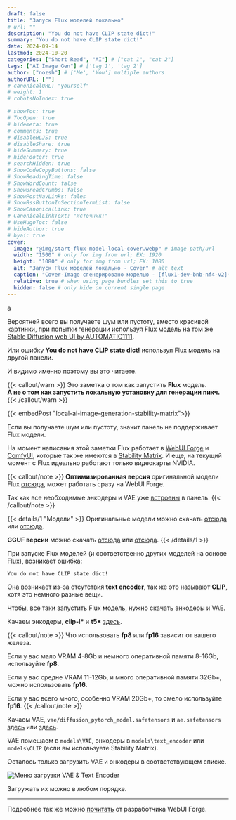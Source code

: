 ```yaml
---
draft: false
title: "Запуск Flux моделей локально"
# url: ""
description: "You do not have CLIP state dict!"
summary: "You do not have CLIP state dict!"
date: 2024-09-14
lastmod: 2024-10-20
categories: ["Short Read", "AI"] # ["cat 1", "cat 2"]
tags: ["AI Image Gen"] # ['tag 1', 'tag 2']
author: ["nozsh"] # ['Me', 'You'] multiple authors
authorURL: [""]
# canonicalURL: "yourself"
# weight: 1
# robotsNoIndex: true

# showToc: true
# TocOpen: true
# hidemeta: true
# comments: true
# disableHLJS: true
# disableShare: true
# hideSummary: true
# hideFooter: true
# searchHidden: true
# ShowCodeCopyButtons: false
# ShowReadingTime: false
# ShowWordCount: false
# ShowBreadCrumbs: false
# ShowPostNavLinks: fales
# ShowRssButtonInSectionTermList: false
# ShowCanonicalLink: true
# CanonicalLinkText: "Источник:"
# UseHugoToc: false
# hideAuthor: true
# byai: true
cover:
  image: "@img/start-flux-model-local-cover.webp" # image path/url
  width: "1500" # only for img from url; EX: 1920
  height: "1080" # only for img from url; EX: 1080
  alt: "Запуск Flux моделей локально - Cover" # alt text
  caption: "Cover-Image сгенерировано моделью - [flux1-dev-bnb-nf4-v2](https://huggingface.co/lllyasviel/flux1-dev-bnb-nf4?sl)" # display caption under cover
  relative: true # when using page bundles set this to true
  hidden: false # only hide on current single page
---
```


a

Вероятней всего вы получаете шум или пустоту, вместо красивой картинки, при попытки генерации используя Flux модель на том же [Stable Diffusion web UI by AUTOMATIC1111](https://github.com/AUTOMATIC1111/stable-diffusion-webui?sl).

Или ошибку **You do not have CLIP state dict!** используя Flux модель на другой панели.

И видимо именно поэтому вы это читаете.

{{< callout/warn >}}
Это заметка о том как запустить **Flux** модель.<br> **А не о том как запустить локальную установку для генерации пикч.**
{{< /callout/warn >}}

{{< embedPost "local-ai-image-generation-stability-matrix">}}

Если вы получаете шум или пустоту, значит панель не поддерживает Flux модели.

На момент написания этой заметки Flux работает в [WebUI Forge](https://github.com/lllyasviel/stable-diffusion-webui-forge?sl) и [ComfyUI](https://github.com/comfyanonymous/ComfyUI?sl), которые так же имеются в [Stability Matrix](https://github.com/LykosAI/StabilityMatrix?sl). И еще, на текущий момент с Flux идеально работают только видеокарты NVIDIA.

{{< callout/note >}}
**Оптимизированная версия** оригинальной модели Flux [отсюда](https://huggingface.co/lllyasviel/flux1-dev-bnb-nf4?sl), может работать сразу на WebUI Forge.

Так как все необходимые энкодеры и VAE уже [встроены](https://github.com/lllyasviel/stable-diffusion-webui-forge/discussions/981?sl) в панель.
{{< /callout/note >}}

{{< details/1 "Модели" >}}
Оригинальные модели можно скачать [отсюда](https://huggingface.co/black-forest-labs/FLUX.1-dev?sl) или [отсюда](https://huggingface.co/black-forest-labs/FLUX.1-schnell?sl).

**GGUF версии** можно скачать [отсюда](https://huggingface.co/lllyasviel/FLUX.1-dev-gguf?sl) или [отсюда](https://huggingface.co/lllyasviel/FLUX.1-schnell-gguf?sl).
{{< /details/1 >}}

При запуске Flux моделей (и соответственно других моделей на основе Flux), возникает ошибка:

```
You do not have CLIP state dict!
```

Она возникает из-за отсутствия **text encoder**, так же это называют **CLIP**, хотя это немного разные вещи.

Чтобы, все таки запустить Flux модель, нужно скачать энкодеры и VAE.

Качаем энкодеры, **clip-l\*** и **t5\*** [здесь](https://huggingface.co/comfyanonymous/flux_text_encoders/tree/main?sl).

{{< callout/note >}}
Что использовать **fp8** или **fp16** зависит от вашего железа.

Если у вас мало VRAM 4-8Gb и немного оперативной памяти 8-16Gb, используйте **fp8**.

Если у вас средне VRAM 11-12Gb, и много оперативной памяти 32Gb+, можно использовать **fp16**.

Если у вас всего много, особенно VRAM 20Gb+, то смело используйте **fp16**.
{{< /callout/note >}}

Качаем VAE, `vae/diffusion_pytorch_model.safetensors` и `ae.safetensors` [здесь](https://huggingface.co/black-forest-labs/FLUX.1-dev/tree/main?sl) или [здесь](https://huggingface.co/black-forest-labs/FLUX.1-schnell/tree/main?sl).

VAE помещаем в `models\VAE`, энкодеры в `models\text_encoder` или `models\CLIP` (если вы используете Stability Matrix).

Осталось только загрузить VAE и энкодеры в соответствующем списке.

![Меню загрузки VAE & Text Encoder](@img/001-start-flux-model-local-load-vae-text-encoder-clip.avif)

Загружать их можно в любом порядке.

---

Подробнее так же можно [почитать](https://github.com/lllyasviel/stable-diffusion-webui-forge/discussions/1050?sl) от разработчика WebUI Forge.
